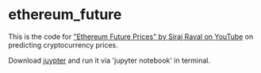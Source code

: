 # ethereum_future

This is the code for ["Ethereum Future Prices" by Siraj Raval on YouTube](https://youtu.be/G5Mx7yYdEhE) on predicting cryptocurrency prices.

Download [juypter](http://jupyter.org/) and run it via 'jupyter notebook' in terminal.
